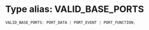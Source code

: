 # Type alias: VALID_BASE_PORTS

```ts
VALID_BASE_PORTS: PORT_DATA | PORT_EVENT | PORT_FUNCTION;
```

